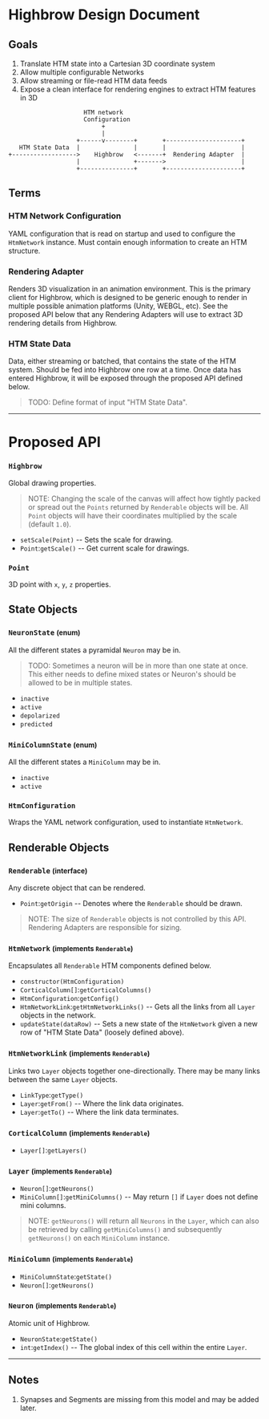 # Highbrow Design Document

## Goals

1. Translate HTM state into a Cartesian 3D coordinate system
1. Allow multiple configurable Networks
1. Allow streaming or file-read HTM data feeds
1. Expose a clean interface for rendering engines to extract HTM features in 3D

```
                     HTM network
                     Configuration
                          +
                          |
                   +------v--------+       +---------------------+
   HTM State Data  |               |       |                     |
+------------------>    Highbrow   <-------+  Rendering Adapter  |
                   |               +------->                     |
                   +---------------+       +---------------------+

```

## Terms

### HTM Network Configuration

YAML configuration that is read on startup and used to configure the `HtmNetwork` instance. Must contain enough information to create an HTM structure.

### Rendering Adapter

Renders 3D visualization in an animation environment. This is the primary client for Highbrow, which is designed to be generic enough to render in multiple possible animation platforms (Unity, WEBGL, etc). See the proposed API below that any Rendering Adapters will use to extract 3D rendering details from Highbrow.

### HTM State Data

Data, either streaming or batched, that contains the state of the HTM system. Should be fed into Highbrow one row at a time. Once data has entered Highbrow, it will be exposed through the proposed API defined below.

> TODO: Define format of input "HTM State Data".


* * *

# Proposed API

### `Highbrow`

Global drawing properties.

> NOTE: Changing the scale of the canvas will affect how tightly packed or spread out the `Points` returned by `Renderable` objects will be. All `Point` objects will have their coordinates multiplied by the scale (default `1.0`).

- `setScale(Point)` -- Sets the scale for drawing.
- `Point`:`getScale()` -- Get current scale for drawings.

### `Point`

3D point with `x`, `y`, `z` properties.

## State Objects

### `NeuronState` <small>(enum)</small>

All the different states a pyramidal `Neuron` may be in.

> TODO: Sometimes a neuron will be in more than one state at once. This either needs to define mixed states or Neuron's should be allowed to be in multiple states.

- `inactive`
- `active`
- `depolarized`
- `predicted`

### `MiniColumnState` <small>(enum)</small>

All the different states a `MiniColumn` may be in.

- `inactive`
- `active`

### `HtmConfiguration`

Wraps the YAML network configuration, used to instantiate `HtmNetwork`.

## Renderable Objects

### `Renderable` <small>(interface)</small>

Any discrete object that can be rendered.

- `Point`:`getOrigin` -- Denotes where the `Renderable` should be drawn.

> NOTE: The size of `Renderable` objects is not controlled by this API. Rendering Adapters are responsible for sizing.


### `HtmNetwork` <small>(implements `Renderable`)</small>

Encapsulates all `Renderable` HTM components defined below.

- `constructor(HtmConfiguration)`
- `CorticalColumn[]`:`getCorticalColumns()`
- `HtmConfiguration`:`getConfig()`
- `HtmNetworkLink`:`getHtmNetworkLinks()` -- Gets all the links from all `Layer` objects in the network.
- `updateState(dataRow)` -- Sets a new state of the `HtmNetwork` given a new row of "HTM State Data" (loosely defined above).

### `HtmNetworkLink` <small>(implements `Renderable`)</small>

Links two `Layer` objects together one-directionally. There may be many links between the same `Layer` objects.

- `LinkType`:`getType()`
- `Layer`:`getFrom()` -- Where the link data originates.
- `Layer`:`getTo()` -- Where the link data terminates.

### `CorticalColumn` <small>(implements `Renderable`)</small>

- `Layer[]`:`getLayers()`

### `Layer` <small>(implements `Renderable`)</small>

- `Neuron[]`:`getNeurons()`
- `MiniColumn[]`:`getMiniColumns()` -- May return `[]` if `Layer` does not define mini columns.

> NOTE: `getNeurons()` will return all `Neurons` in the `Layer`, which can also be retrieved by calling `getMiniColumns()` and subsequently `getNeurons()` on each `MiniColumn` instance.

### `MiniColumn` <small>(implements `Renderable`)</small>

- `MiniColumnState`:`getState()`
- `Neuron[]`:`getNeurons()`

### `Neuron` <small>(implements `Renderable`)</small>

Atomic unit of Highbrow.

- `NeuronState`:`getState()`
- `int`:`getIndex()` -- The global index of this cell within the entire `Layer`.

* * *

## Notes

1. Synapses and Segments are missing from this model and may be added later.
